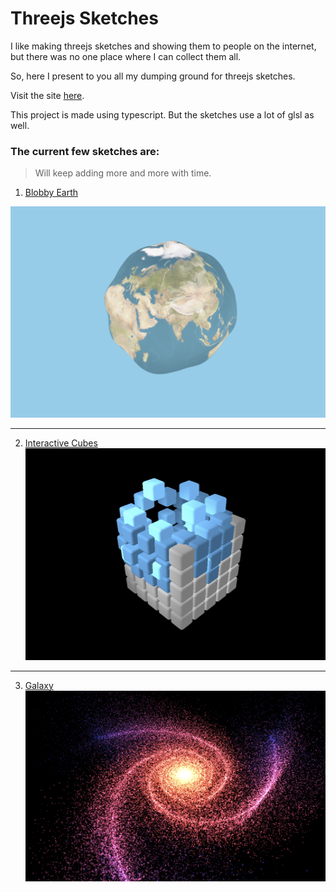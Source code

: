 # Threejs Sketches

I like making threejs sketches and showing them to people on the internet, but there was no one place where I can collect them all.

So, here I present to you all my dumping ground for threejs sketches.

Visit the site [here](https://sketches-sarlloc.vercel.app).

This project is made using typescript. But the sketches use a lot of glsl as well. 

### The current few sketches are:

> Will keep adding more and more with time.

1. [Blobby Earth](https://sketches-sarlloc.vercel.app/sketch/blobby-earth)

![Blobby Earth](./public/sidebar/blobbyEarth.png)
___

2. [Interactive Cubes](https://sketches-sarlloc.vercel.app/sketch/cubes)
![Interactive Cubes](./public/sidebar/interactiveCubes.png)
___

3. [Galaxy](https://sketches-sarlloc.vercel.app/sketch/galaxy)
![Galaxy](./public/sidebar/galaxy.png)
